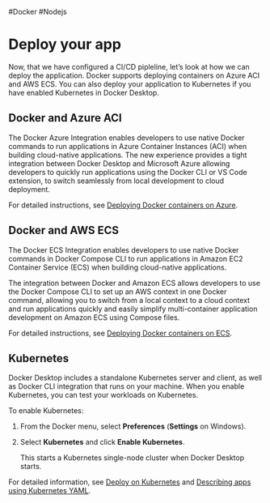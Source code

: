 #Docker #Nodejs 
# Deploy your app
  
Now, that we have configured a CI/CD pipleline, let’s look at how we can deploy the application. Docker supports deploying containers on Azure ACI and AWS ECS. You can also deploy your application to Kubernetes if you have enabled Kubernetes in Docker Desktop.

## Docker and Azure ACI[](https://docs.docker.com/language/nodejs/deploy/#docker-and-azure-aci)

The Docker Azure Integration enables developers to use native Docker commands to run applications in Azure Container Instances (ACI) when building cloud-native applications. The new experience provides a tight integration between Docker Desktop and Microsoft Azure allowing developers to quickly run applications using the Docker CLI or VS Code extension, to switch seamlessly from local development to cloud deployment.

For detailed instructions, see [Deploying Docker containers on Azure](https://docs.docker.com/cloud/aci-integration/).

## Docker and AWS ECS[](https://docs.docker.com/language/nodejs/deploy/#docker-and-aws-ecs)

The Docker ECS Integration enables developers to use native Docker commands in Docker Compose CLI to run applications in Amazon EC2 Container Service (ECS) when building cloud-native applications.

The integration between Docker and Amazon ECS allows developers to use the Docker Compose CLI to set up an AWS context in one Docker command, allowing you to switch from a local context to a cloud context and run applications quickly and easily simplify multi-container application development on Amazon ECS using Compose files.

For detailed instructions, see [Deploying Docker containers on ECS](https://docs.docker.com/cloud/ecs-integration/).

## Kubernetes[](https://docs.docker.com/language/nodejs/deploy/#kubernetes)

Docker Desktop includes a standalone Kubernetes server and client, as well as Docker CLI integration that runs on your machine. When you enable Kubernetes, you can test your workloads on Kubernetes.

To enable Kubernetes:

1.  From the Docker menu, select **Preferences** (**Settings** on Windows).
2.  Select **Kubernetes** and click **Enable Kubernetes**.
    
    This starts a Kubernetes single-node cluster when Docker Desktop starts.
    

For detailed information, see [Deploy on Kubernetes](https://docs.docker.com/desktop/kubernetes/) and [Describing apps using Kubernetes YAML](https://docs.docker.com/get-started/kube-deploy/#describing-apps-using-kubernetes-yaml).